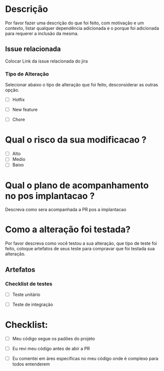 # Descrição

Por favor fazer uma descrição do que foi feito, com  motivação e um contexto, listar qualquer dependência adicionada e o porque foi adicionada para requerer a inclusão da mesma.

## Issue relacionada
Colocar Link da issue  relacionada do jira
<!--- Se for um Bug fix descrever como reproduzir o bug -->
<!--- Coloque o Link da issue do jira abaixo-->

### Tipo de Alteração

Selecionar abaixo o tipo de alteração que foi feito, desconsiderar as outras opção.

- [ ] Hotfix 
- [ ] New feature
- [ ] Chore 


# Qual o risco da sua modificacao ?
- [ ] Alto 
- [ ] Medio
- [ ] Baixo

# Qual o plano de acompanhamento no pos implantacao ?
 
Descreva como sera acompanhada a PR pos a implantacao

# Como a alteração foi testada?

Por favor descreva como você testou a sua alteração, que tipo de teste foi feito, coloque artefatos de seus teste para compravar que foi testada sua alteração.

## Artefatos




<!--##################################################################################################################-->
### Checklist de testes
- [ ] Teste unitário
- [ ] Teste de integração


# Checklist:

- [ ] Meu código segue os padões do projeto
- [ ] Eu revi meu código antes de abir a PR
- [ ] Eu comentei em áres especificas no meu código onde é complexo para todos entenderem

